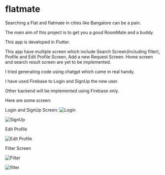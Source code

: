 # flatmate

Searching a Flat and flatmate in cities like Bangalore can be a pain.

The main aim of this project is to get you a good RoomMate and a buddy.

This app is developed in Flutter.

This app have multiple screen which include Search Screen(Including filter), Profile and Edit Profile Screen, Add a new Request Screen.
Home screen and search result screen are yet to be implemented.

I tried generating code using chatgpt which came in real handy.

I have used Firebase to Login and SignUp the new user.

Other backend will be implemented using Firebase only.


Here are some screen:

Login and SignUp Screen:
![Login]('https://github.com/MrLakshay/Flatmate/blob/fdfc7165ff6545e872712a3bdbcc50c6919c801e/Screens/WhatsApp%20Image%202023-05-29%20at%209.55.42%20PM%201.jpeg')

![SignUp]('https://github.com/MrLakshay/Flatmate/blob/fdfc7165ff6545e872712a3bdbcc50c6919c801e/Screens/WhatsApp%20Image%202023-05-29%20at%209.55.42%20PM.jpeg')

Edit Profile

![Edit Profile]('https://github.com/MrLakshay/Flatmate/blob/fdfc7165ff6545e872712a3bdbcc50c6919c801e/Screens/WhatsApp%20Image%202023-05-29%20at%209.55.40%20PM.jpeg')

Filter Screen

![Filter]('https://github.com/MrLakshay/Flatmate/blob/fdfc7165ff6545e872712a3bdbcc50c6919c801e/Screens/WhatsApp%20Image%202023-05-29%20at%209.55.41%20PM.jpeg')

![filter]('https://github.com/MrLakshay/Flatmate/blob/fdfc7165ff6545e872712a3bdbcc50c6919c801e/Screens/ezgif.com-video-to-gif.gif')

